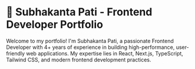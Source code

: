 # 🚀 Subhakanta Pati - Frontend Developer Portfolio



 Welcome to my portfolio! I'm Subhakanta Pati, a passionate Frontend Developer with 4+ years of experience in building high-performance, user-friendly web applications. My expertise lies in React, Next.js, TypeScript, Tailwind CSS, and modern frontend development practices.

